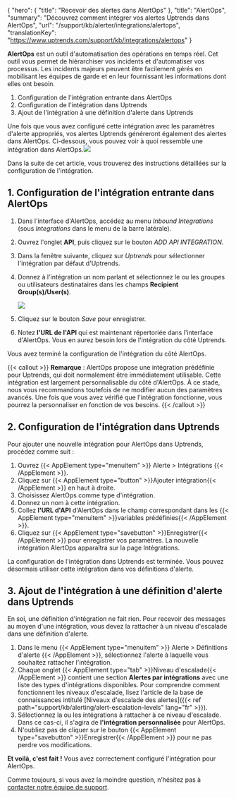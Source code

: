 {
   "hero": {
      "title": "Recevoir des alertes dans AlertOps"
   },
   "title": "AlertOps",
   "summary": "Découvrez comment intégrer vos alertes Uptrends dans AlertOps",
   "url": "/support/kb/alerter/integrations/alertops",
   "translationKey": "https://www.uptrends.com/support/kb/integrations/alertops"
}

**AlertOps** est un outil d'automatisation des opérations en temps réel. Cet outil vous permet de hiérarchiser vos incidents et d'automatiser vos processus. Les incidents majeurs peuvent être facilement gérés en mobilisant les équipes de garde et en leur fournissant les informations dont elles ont besoin.

1. Configuration de l'intégration entrante dans AlertOps
2. Configuration de l'intégration dans Uptrends
3. Ajout de l'intégration à une définition d'alerte dans Uptrends

Une fois que vous avez configuré cette intégration avec les paramètres d'alerte appropriés, vos alertes Uptrends généreront également des alertes dans AlertOps. Ci-dessous, vous pouvez voir à quoi ressemble une intégration dans AlertOps.![](/img/content/8f848598-92d3-4add-a9ca-3b483b0d0f14.png)

Dans la suite de cet article, vous trouverez des instructions détaillées sur la configuration de l'intégration.

## 1. Configuration de l'intégration entrante dans AlertOps

1. Dans l'interface d'AlertOps, accédez au menu *Inbound Integrations* (sous *Integrations* dans le menu de la barre latérale).
2. Ouvrez l'onglet **API**, puis cliquez sur le bouton *ADD API INTEGRATION*.
3. Dans la fenêtre suivante, cliquez sur *Uptrends* pour sélectionner l'intégration par défaut d'Uptrends.
4. Donnez à l'intégration un nom parlant et sélectionnez le ou les groupes ou utilisateurs destinataires dans les champs **Recipient Group(s)/User(s)**.

   ![](/img/content/84d3f6f8-493a-48fa-95ff-0b16acf5a634.png)
5. Cliquez sur le bouton *Save* pour enregistrer.
6. Notez **l'URL de l'API** qui est maintenant répertoriée dans l'interface d'AlertOps. Vous en aurez besoin lors de l'intégration du côté Uptrends.

Vous avez terminé la configuration de l'intégration du côté AlertOps.

{{< callout >}}
**Remarque** : AlertOps propose une intégration prédéfinie pour Uptrends, qui doit normalement être immédiatement utilisable. Cette intégration est largement personnalisable du côté d'AlertOps. À ce stade, nous vous recommandons toutefois de ne modifier aucun des paramètres avancés. Une fois que vous avez vérifié que l'intégration fonctionne, vous pourrez la personnaliser en fonction de vos besoins.
{{< /callout >}}

## 2. Configuration de l'intégration dans Uptrends

Pour ajouter une nouvelle intégration pour AlertOps dans Uptrends, procédez comme suit :

1. Ouvrez {{< AppElement type="menuitem" >}} Alerte > Intégrations {{< /AppElement >}}.
2. Cliquez sur {{< AppElement type="button" >}}Ajouter intégration{{< /AppElement >}} en haut à droite.
3. Choisissez AlertOps comme type d'intégration.
4. Donnez un nom à cette intégration.
5. Collez **l'URL d'API** d'AlertOps dans le champ correspondant dans les {{< AppElement type="menuitem" >}}variables prédéfinies{{< /AppElement >}}.
6. Cliquez sur {{< AppElement type="savebutton" >}}Enregistrer{{< /AppElement >}} pour enregistrer vos paramètres. La nouvelle intégration AlertOps apparaîtra sur la page Intégrations.

La configuration de l'intégration dans Uptrends est terminée. Vous pouvez désormais utiliser cette intégration dans vos définitions d'alerte.

## 3. Ajout de l'intégration à une définition d'alerte dans Uptrends

En soi, une définition d'intégration ne fait rien. Pour recevoir des messages au moyen d'une intégration, vous devez la rattacher à un niveau d'escalade dans une définition d'alerte.

1. Dans le menu {{< AppElement type="menuitem" >}} Alerte > Définitions d'alerte {{< /AppElement >}}, sélectionnez l'alerte à laquelle vous souhaitez rattacher l'intégration.
2. Chaque onglet {{< AppElement type="tab" >}}Niveau d'escalade{{< /AppElement >}} contient une section **Alertes par intégrations** avec une liste des types d'intégrations disponibles. Pour comprendre comment fonctionnent les niveaux d'escalade, lisez l'article de la base de connaissances intitulé [Niveaux d'escalade des alertes]({{< ref path="support/kb/alerting/alert-escalation-levels" lang="fr"  >}}).
3. Sélectionnez la ou les intégrations à rattacher à ce niveau d'escalade. Dans ce cas-ci, il s'agira de **l'intégration personnalisée** pour AlertOps.
4. N'oubliez pas de cliquer sur le bouton {{< AppElement type="savebutton" >}}Enregistrer{{< /AppElement >}} pour ne pas perdre vos modifications.

**Et voilà, c'est fait !** Vous avez correctement configuré l'intégration pour AlertOps.

Comme toujours, si vous avez la moindre question, n’hésitez pas à [contacter notre équipe de support](/contact).
